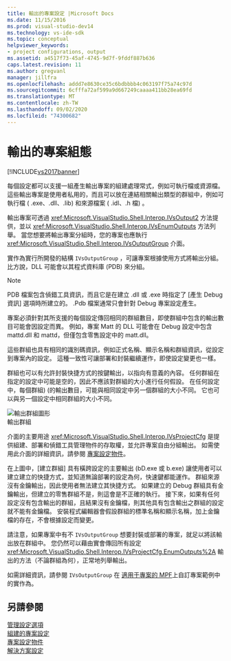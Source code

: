 ```yaml
---
title: 輸出的專案設定 |Microsoft Docs
ms.date: 11/15/2016
ms.prod: visual-studio-dev14
ms.technology: vs-ide-sdk
ms.topic: conceptual
helpviewer_keywords:
- project configurations, output
ms.assetid: a4517f73-45af-4745-9d7f-9fddf887b636
caps.latest.revision: 11
ms.author: gregvanl
manager: jillfra
ms.openlocfilehash: addd7e8630ce35c6bdbbbb4c063197f75a74c97d
ms.sourcegitcommit: 6cfffa72af599a9d667249caaaa411bb28ea69fd
ms.translationtype: MT
ms.contentlocale: zh-TW
ms.lasthandoff: 09/02/2020
ms.locfileid: "74300682"
---
```

# <a name="project-configuration-for-output"></a>輸出的專案組態
[!INCLUDE[vs2017banner](../../includes/vs2017banner.md)]

每個設定都可以支援一組產生輸出專案的組建處理常式，例如可執行檔或資源檔。 這些輸出專案是使用者私用的，而且可以放在連結相關輸出類型的群組中，例如可執行檔 ( .exe、.dll、.lib) 和來源檔案 ( .idl、.h 檔) 。  
  
 輸出專案可透過 <xref:Microsoft.VisualStudio.Shell.Interop.IVsOutput2> 方法提供，並以 <xref:Microsoft.VisualStudio.Shell.Interop.IVsEnumOutputs> 方法列舉。 當您想要將輸出專案分組時，您的專案也應執行 <xref:Microsoft.VisualStudio.Shell.Interop.IVsOutputGroup> 介面。  
  
 實作為實行所開發的結構 `IVsOutputGroup` ，可讓專案根據使用方式將輸出分組。 比方說，DLL 可能會以其程式資料庫 (PDB) 來分組。  
  
> [!NOTE]
> PDB 檔案包含偵錯工具資訊，而且它是在建立 .dll 或 .exe 時指定了 [產生 Debug 資訊] 選項時所建立的。 .Pdb 檔案通常只會針對 Debug 專案設定產生。  
  
 專案必須針對其所支援的每個設定傳回相同的群組數目，即使群組中包含的輸出數目可能會因設定而異。 例如，專案 Matt 的 DLL 可能會在 Debug 設定中包含 mattd.dll 和 mattd，但僅包含零售設定中的 matt.dll。  
  
 這些群組也具有相同的識別碼資訊，例如正式名稱、顯示名稱和群組資訊，從設定到專案內的設定。 這種一致性可讓部署和封裝繼續運作，即使設定變更也一樣。  
  
 群組也可以有允許封裝快捷方式的按鍵輸出，以指向有意義的內容。 任何群組在指定的設定中可能是空的，因此不應該對群組的大小進行任何假設。 在任何設定中，每個群組)  (的輸出數目，可能與相同設定中另一個群組的大小不同。 它也可以與另一個設定中相同群組的大小不同。  
  
 ![輸出群組圖形](../../extensibility/internals/media/vsoutputgroups.gif "vsOutputGroups")  
輸出群組  
  
 介面的主要用途 <xref:Microsoft.VisualStudio.Shell.Interop.IVsProjectCfg> 是提供組建、部署和偵錯工具管理物件的存取權，並允許專案自由分組輸出。 如需使用此介面的詳細資訊，請參閱 [專案設定物件](../../extensibility/internals/project-configuration-object.md)。  
  
 在上圖中，[建立群組] 具有橫跨設定的主要輸出 (bD.exe 或 b.exe) 讓使用者可以建立建立的快捷方式，並知道無論部署的設定為何，快速鍵都能運作。 群組來源沒有金鑰輸出，因此使用者無法建立其快捷方式。 如果建立的 Debug 群組具有金鑰輸出，但建立的零售群組不是，則這會是不正確的執行。 接下來，如果有任何設定沒有包含輸出的群組，且結果沒有金鑰檔，則其他具有包含輸出之群組的設定就不能有金鑰檔。 安裝程式編輯器會假設群組的標準名稱和顯示名稱，加上金鑰檔的存在，不會根據設定而變更。  
  
 請注意，如果專案中有不 `IVsOutputGroup` 想要封裝或部署的專案，就足以將該輸出放在群組中。 您仍然可以藉由實會傳回所有設定 <xref:Microsoft.VisualStudio.Shell.Interop.IVsProjectCfg.EnumOutputs%2A> 輸出的方法（不論群組為何），正常地列舉輸出。  
  
 如需詳細資訊，請參閱 `IVsOutputGroup` 在 [適用于專案的 MPF](https://archive.codeplex.com/?p=mpfproj12)上自訂專案範例中的實作為。  
  
## <a name="see-also"></a>另請參閱  
 [管理設定選項](../../extensibility/internals/managing-configuration-options.md)   
 [組建的專案設定](../../extensibility/internals/project-configuration-for-building.md)   
 [專案設定物件](../../extensibility/internals/project-configuration-object.md)   
 [解決方案設定](../../extensibility/internals/solution-configuration.md)
